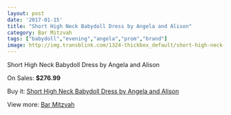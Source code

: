 ```yaml
---
layout: post
date: '2017-01-15'
title: "Short High Neck Babydoll Dress by Angela and Alison"
category: Bar Mitzvah
tags: ["babydoll","evening","angela","prom","brand"]
image: http://img.transblink.com/1324-thickbox_default/short-high-neck-babydoll-dress-by-angela-and-alison.jpg
---
```

Short High Neck Babydoll Dress by Angela and Alison

On Sales: **$276.99**
<a href="https://www.transblink.com/en/bar-mitzvah/393-short-high-neck-babydoll-dress-by-angela-and-alison.html"><amp-img layout="responsive" width="600" height="600" src="//img.transblink.com/1324-thickbox_default/short-high-neck-babydoll-dress-by-angela-and-alison.jpg" alt="Short High Neck Babydoll Dress by Angela and Alison 0" /></a>
<a href="https://www.transblink.com/en/bar-mitzvah/393-short-high-neck-babydoll-dress-by-angela-and-alison.html"><amp-img layout="responsive" width="600" height="600" src="//img.transblink.com/1326-thickbox_default/short-high-neck-babydoll-dress-by-angela-and-alison.jpg" alt="Short High Neck Babydoll Dress by Angela and Alison 1" /></a>
<a href="https://www.transblink.com/en/bar-mitzvah/393-short-high-neck-babydoll-dress-by-angela-and-alison.html"><amp-img layout="responsive" width="600" height="600" src="//img.transblink.com/1325-thickbox_default/short-high-neck-babydoll-dress-by-angela-and-alison.jpg" alt="Short High Neck Babydoll Dress by Angela and Alison 2" /></a>

Buy it: [Short High Neck Babydoll Dress by Angela and Alison](https://www.transblink.com/en/bar-mitzvah/393-short-high-neck-babydoll-dress-by-angela-and-alison.html "Short High Neck Babydoll Dress by Angela and Alison")

View more: [Bar Mitzvah](https://www.transblink.com/en/2-bar-mitzvah "Bar Mitzvah")